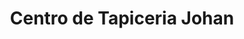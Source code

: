 ---
title: "Centro de Tapiceria Johan"
url: /santo-domingo/centro-de-tapiceria-johan/
shop: muebles
---